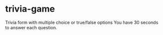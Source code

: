 # trivia-game
Trivia form with multiple choice or true/false options 
You have 30 seconds to answer each question.
